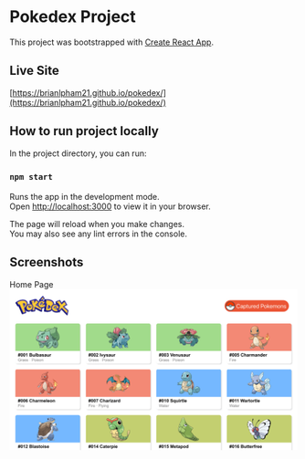 # Pokedex Project

This project was bootstrapped with [Create React App](https://github.com/facebook/create-react-app).

## Live Site

[https://brianlpham21.github.io/pokedex/](https://brianlpham21.github.io/pokedex/)

## How to run project locally

In the project directory, you can run:

### `npm start`

Runs the app in the development mode.\
Open [http://localhost:3000](http://localhost:3000) to view it in your browser.

The page will reload when you make changes.\
You may also see any lint errors in the console.

## Screenshots

Home Page
![alt text](/images/home.png "Home Page") <br />
